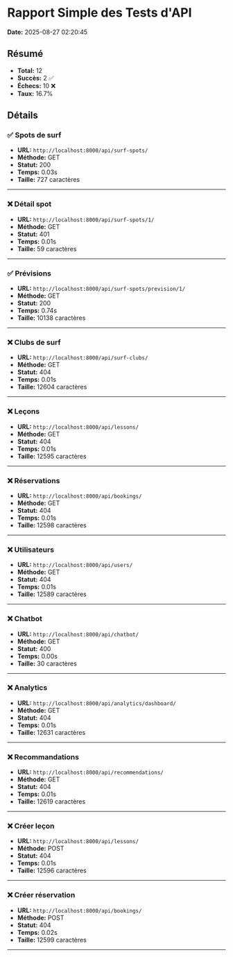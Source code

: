 # Rapport Simple des Tests d'API

**Date:** 2025-08-27 02:20:45

## Résumé

- **Total:** 12
- **Succès:** 2 ✅
- **Échecs:** 10 ❌
- **Taux:** 16.7%

## Détails

### ✅ Spots de surf

- **URL:** `http://localhost:8000/api/surf-spots/`
- **Méthode:** GET
- **Statut:** 200
- **Temps:** 0.03s
- **Taille:** 727 caractères

---

### ❌ Détail spot

- **URL:** `http://localhost:8000/api/surf-spots/1/`
- **Méthode:** GET
- **Statut:** 401
- **Temps:** 0.01s
- **Taille:** 59 caractères

---

### ✅ Prévisions

- **URL:** `http://localhost:8000/api/surf-spots/prevision/1/`
- **Méthode:** GET
- **Statut:** 200
- **Temps:** 0.74s
- **Taille:** 10138 caractères

---

### ❌ Clubs de surf

- **URL:** `http://localhost:8000/api/surf-clubs/`
- **Méthode:** GET
- **Statut:** 404
- **Temps:** 0.01s
- **Taille:** 12604 caractères

---

### ❌ Leçons

- **URL:** `http://localhost:8000/api/lessons/`
- **Méthode:** GET
- **Statut:** 404
- **Temps:** 0.01s
- **Taille:** 12595 caractères

---

### ❌ Réservations

- **URL:** `http://localhost:8000/api/bookings/`
- **Méthode:** GET
- **Statut:** 404
- **Temps:** 0.01s
- **Taille:** 12598 caractères

---

### ❌ Utilisateurs

- **URL:** `http://localhost:8000/api/users/`
- **Méthode:** GET
- **Statut:** 404
- **Temps:** 0.01s
- **Taille:** 12589 caractères

---

### ❌ Chatbot

- **URL:** `http://localhost:8000/api/chatbot/`
- **Méthode:** GET
- **Statut:** 400
- **Temps:** 0.00s
- **Taille:** 30 caractères

---

### ❌ Analytics

- **URL:** `http://localhost:8000/api/analytics/dashboard/`
- **Méthode:** GET
- **Statut:** 404
- **Temps:** 0.01s
- **Taille:** 12631 caractères

---

### ❌ Recommandations

- **URL:** `http://localhost:8000/api/recommendations/`
- **Méthode:** GET
- **Statut:** 404
- **Temps:** 0.01s
- **Taille:** 12619 caractères

---

### ❌ Créer leçon

- **URL:** `http://localhost:8000/api/lessons/`
- **Méthode:** POST
- **Statut:** 404
- **Temps:** 0.01s
- **Taille:** 12596 caractères

---

### ❌ Créer réservation

- **URL:** `http://localhost:8000/api/bookings/`
- **Méthode:** POST
- **Statut:** 404
- **Temps:** 0.02s
- **Taille:** 12599 caractères

---


